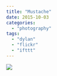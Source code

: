 ```yaml
---
title: "Mustache"
date: 2015-10-03
categories: 
  - "photography"
tags: 
  - "dylan"
  - "flickr"
  - "ifttt"
---
```


![](https://farm6.staticflickr.com/5628/21895809676_a08a9cbb6b_b.jpg)

